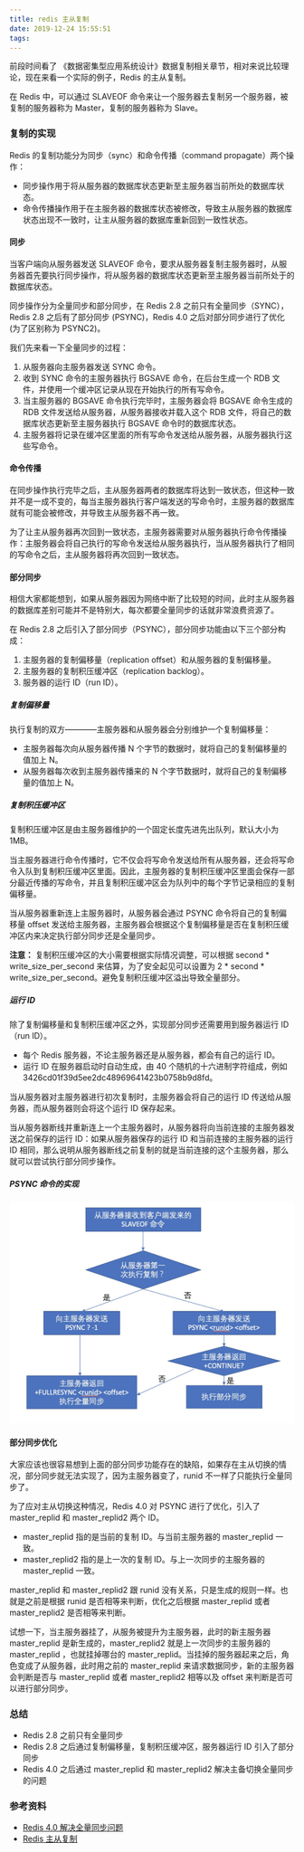 ```yaml
---
title: redis 主从复制
date: 2019-12-24 15:55:51
tags:
---
```


前段时间看了 《数据密集型应用系统设计》数据复制相关章节，相对来说比较理论，现在来看一个实际的例子，Redis 的主从复制。

在 Redis 中，可以通过 SLAVEOF 命令来让一个服务器去复制另一个服务器，被复制的服务器称为 Master，复制的服务器称为 Slave。

### 复制的实现

Redis 的复制功能分为同步（sync）和命令传播（command propagate）两个操作：

- 同步操作用于将从服务器的数据库状态更新至主服务器当前所处的数据库状态。
- 命令传播操作用于在主服务器的数据库状态被修改，导致主从服务器的数据库状态出现不一致时，让主从服务器的数据库重新回到一致性状态。

#### 同步

当客户端向从服务器发送 SLAVEOF 命令，要求从服务器复制主服务器时，从服务器首先要执行同步操作，将从服务器的数据库状态更新至主服务器当前所处于的数据库状态。

同步操作分为全量同步和部分同步，在 Redis 2.8 之前只有全量同步（SYNC），Redis 2.8 之后有了部分同步 (PSYNC)，Redis 4.0 之后对部分同步进行了优化 (为了区别称为 PSYNC2)。

我们先来看一下全量同步的过程：

1. 从服务器向主服务器发送 SYNC 命令。
2. 收到 SYNC 命令的主服务器执行 BGSAVE 命令，在后台生成一个 RDB 文件，并使用一个缓冲区记录从现在开始执行的所有写命令。
3. 当主服务器的 BGSAVE 命令执行完毕时，主服务器会将 BGSAVE 命令生成的 RDB 文件发送给从服务器，从服务器接收并载入这个 RDB 文件，将自己的数据库状态更新至主服务器执行 BGSAVE 命令时的数据库状态。
4. 主服务器将记录在缓冲区里面的所有写命令发送给从服务器，从服务器执行这些写命令。

#### 命令传播

在同步操作执行完毕之后，主从服务器两者的数据库将达到一致状态，但这种一致并不是一成不变的，每当主服务器执行客户端发送的写命令时，主服务器的数据库就有可能会被修改，并导致主从服务器不再一致。

为了让主从服务器再次回到一致状态，主服务器需要对从服务器执行命令传播操作：主服务器会将自己执行的写命令发送给从服务器执行，当从服务器执行了相同的写命令之后，主从服务器将再次回到一致状态。

#### 部分同步

相信大家都能想到，如果从服务器因为网络中断了比较短的时间，此时主从服务器的数据库差别可能并不是特别大，每次都要全量同步的话就非常浪费资源了。

在 Redis 2.8 之后引入了部分同步（PSYNC），部分同步功能由以下三个部分构成：

1. 主服务器的复制偏移量（replication offset）和从服务器的复制偏移量。
2. 主服务器的复制积压缓冲区（replication backlog）。
3. 服务器的运行 ID（run ID）。

##### 复制偏移量

执行复制的双方————主服务器和从服务器会分别维护一个复制偏移量：

- 主服务器每次向从服务器传播 N 个字节的数据时，就将自己的复制偏移量的值加上 N。
- 从服务器每次收到主服务器传播来的 N 个字节数据时，就将自己的复制偏移量的值加上 N。

##### 复制积压缓冲区

复制积压缓冲区是由主服务器维护的一个固定长度先进先出队列，默认大小为 1MB。

当主服务器进行命令传播时，它不仅会将写命令发送给所有从服务器，还会将写命令入队到复制积压缓冲区里面。因此，主服务器的复制积压缓冲区里面会保存一部分最近传播的写命令，并且复制积压缓冲区会为队列中的每个字节记录相应的复制偏移量。

当从服务器重新连上主服务器时，从服务器会通过 PSYNC 命令将自己的复制偏移量 offset 发送给主服务器，主服务器会根据这个复制偏移量是否在复制积压缓冲区内来决定执行部分同步还是全量同步。

**注意：** 复制积压缓冲区的大小需要根据实际情况调整，可以根据 second * write_size_per_second 来估算，为了安全起见可以设置为 2 * second * write_size_per_second。避免复制积压缓冲区溢出导致全量部分。

##### 运行 ID

除了复制偏移量和复制积压缓冲区之外，实现部分同步还需要用到服务器运行 ID（run ID）。

- 每个 Redis 服务器，不论主服务器还是从服务器，都会有自己的运行 ID。
- 运行 ID 在服务器启动时自动生成，由 40 个随机的十六进制字符组成，例如 3426cd01f39d5ee2dc48969641423b0758b9d8fd。

当从服务器对主服务器进行初次复制时，主服务器会将自己的运行 ID 传送给从服务器，而从服务器则会将这个运行 ID 保存起来。

当从服务器断线并重新连上一个主服务器时，从服务器将向当前连接的主服务器发送之前保存的运行 ID：如果从服务器保存的运行 ID 和当前连接的主服务器的运行 ID 相同，那么说明从服务器断线之前复制的就是当前连接的这个主服务器，那么就可以尝试执行部分同步操作。

##### PSYNC 命令的实现

![Data replicate](/image/psync.png)

#### 部分同步优化

大家应该也很容易想到上面的部分同步功能存在的缺陷，如果存在主从切换的情况，部分同步就无法实现了，因为主服务器变了，runid 不一样了只能执行全量同步了。

为了应对主从切换这种情况，Redis 4.0 对 PSYNC 进行了优化，引入了 master_replid 和 master_replid2 两个 ID。

- master_replid 指的是当前的复制 ID。与当前主服务器的 master_replid 一致。
- master_replid2 指的是上一次的复制 ID。与上一次同步的主服务器的 master_replid 一致。

master_replid 和 master_replid2 跟 runid 没有关系，只是生成的规则一样。也就是之前是根据 runid 是否相等来判断，优化之后根据 master_replid 或者 master_replid2 是否相等来判断。

试想一下，当主服务器挂了，从服务被提升为主服务器，此时的新主服务器 master_replid 是新生成的，master_replid2 就是上一次同步的主服务器的 master_replid ，也就挂掉哪台的 master_replid。当挂掉的服务器起来之后，角色变成了从服务器，此时用之前的 master_replid 来请求数据同步，新的主服务器会判断是否与 master_replid 或者 master_replid2 相等以及 offset 来判断是否可以进行部分同步。

### 总结

- Redis 2.8 之前只有全量同步
- Redis 2.8 之后通过复制偏移量，复制积压缓冲区，服务器运行 ID 引入了部分同步
- Redis 4.0 之后通过 master_replid 和 master_replid2 解决主备切换全量同步的问题

### 参考资料

- [Redis 4.0 解决全量同步问题](https://www.jianshu.com/p/54dabc470eb6)
- [Redis 主从复制](https://www.cnblogs.com/kismetv/p/9236731.html)


